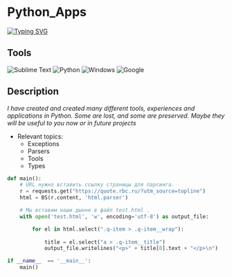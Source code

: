 # Python_Apps

[![Typing SVG](https://readme-typing-svg.herokuapp.com?color=F7385B&lines=The+Python+Apps)](https://git.io/typing-svg)


## Tools

![Sublime Text](https://img.shields.io/badge/sublime_text-%23575757.svg?style=for-the-badge&logo=sublime-text&logoColor=important) ![Python](https://img.shields.io/badge/python-3670A0?style=for-the-badge&logo=python&logoColor=ffdd54) ![Windows](https://img.shields.io/badge/Windows-0078D6?style=for-the-badge&logo=windows&logoColor=white) ![Google](https://img.shields.io/badge/google-4285F4?style=for-the-badge&logo=google&logoColor=white)


## Description

*I have created and created many different tools, experiences and applications in Python. Some are lost, and some are preserved. Maybe they will be useful to you now or in future projects*

- Relevant topics:
	- Exceptions
	- Parsers
	- Tools
	- Types


```python
def main():
	# URL нужно вставить ссылку страницы для парсинга.
	r = requests.get("https://quote.rbc.ru/?utm_source=topline")
	html = BS(r.content, 'html.parser')

	# Мы вставим наши дынне в файл test.html . 
	with open('test.html', 'w', encoding='utf-8') as output_file:

		for el in html.select(".q-item > .q-item__wrap"):
			
			title = el.select("a > .q-item__title")
			output_file.writelines("<p>" + title[0].text + "</p>\n")

if __name__  == '__main__':
	main()

```